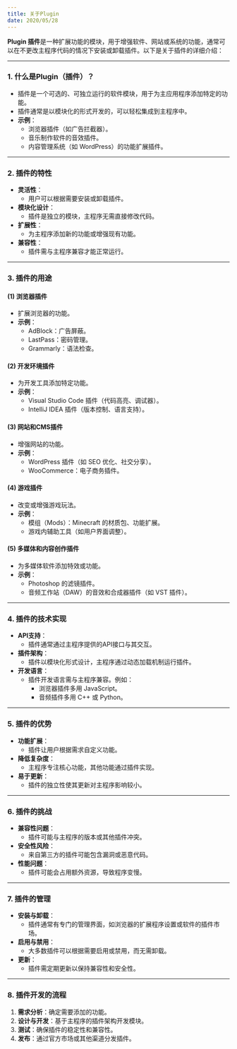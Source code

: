 ```yaml
---
title: 关于Plugin
date: 2020/05/28
---
```


**Plugin 插件**是一种扩展功能的模块，用于增强软件、网站或系统的功能，通常可以在不更改主程序代码的情况下安装或卸载插件。以下是关于插件的详细介绍：

---

### **1. 什么是Plugin（插件）？**
- 插件是一个可选的、可独立运行的软件模块，用于为主应用程序添加特定的功能。
- 插件通常是以模块化的形式开发的，可以轻松集成到主程序中。
- **示例**：
  - 浏览器插件（如广告拦截器）。
  - 音乐制作软件的音效插件。
  - 内容管理系统（如 WordPress）的功能扩展插件。

---

### **2. 插件的特性**
- **灵活性**：
  - 用户可以根据需要安装或卸载插件。
- **模块化设计**：
  - 插件是独立的模块，主程序无需直接修改代码。
- **扩展性**：
  - 为主程序添加新的功能或增强现有功能。
- **兼容性**：
  - 插件需与主程序兼容才能正常运行。

---

### **3. 插件的用途**
#### **(1) 浏览器插件**
- 扩展浏览器的功能。
- **示例**：
  - AdBlock：广告屏蔽。
  - LastPass：密码管理。
  - Grammarly：语法检查。

#### **(2) 开发环境插件**
- 为开发工具添加特定功能。
- **示例**：
  - Visual Studio Code 插件（代码高亮、调试器）。
  - IntelliJ IDEA 插件（版本控制、语言支持）。

#### **(3) 网站和CMS插件**
- 增强网站的功能。
- **示例**：
  - WordPress 插件（如 SEO 优化、社交分享）。
  - WooCommerce：电子商务插件。

#### **(4) 游戏插件**
- 改变或增强游戏玩法。
- **示例**：
  - 模组（Mods）：Minecraft 的材质包、功能扩展。
  - 游戏内辅助工具（如用户界面调整）。

#### **(5) 多媒体和内容创作插件**
- 为多媒体软件添加特效或功能。
- **示例**：
  - Photoshop 的滤镜插件。
  - 音频工作站（DAW）的音效和合成器插件（如 VST 插件）。

---

### **4. 插件的技术实现**
- **API支持**：
  - 插件通常通过主程序提供的API接口与其交互。
- **插件架构**：
  - 插件以模块化形式设计，主程序通过动态加载机制运行插件。
- **开发语言**：
  - 插件开发语言需与主程序兼容。例如：
    - 浏览器插件多用 JavaScript。
    - 音频插件多用 C++ 或 Python。

---

### **5. 插件的优势**
- **功能扩展**：
  - 插件让用户根据需求自定义功能。
- **降低复杂度**：
  - 主程序专注核心功能，其他功能通过插件实现。
- **易于更新**：
  - 插件的独立性使其更新对主程序影响较小。

---

### **6. 插件的挑战**
- **兼容性问题**：
  - 插件可能与主程序的版本或其他插件冲突。
- **安全性风险**：
  - 来自第三方的插件可能包含漏洞或恶意代码。
- **性能问题**：
  - 插件可能会占用额外资源，导致程序变慢。

---

### **7. 插件的管理**
- **安装与卸载**：
  - 插件通常有专门的管理界面，如浏览器的扩展程序设置或软件的插件市场。
- **启用与禁用**：
  - 大多数插件可以根据需要启用或禁用，而无需卸载。
- **更新**：
  - 插件需定期更新以保持兼容性和安全性。

---

### **8. 插件开发的流程**
1. **需求分析**：确定需要添加的功能。
2. **设计与开发**：基于主程序的插件架构开发模块。
3. **测试**：确保插件的稳定性和兼容性。
4. **发布**：通过官方市场或其他渠道分发插件。

